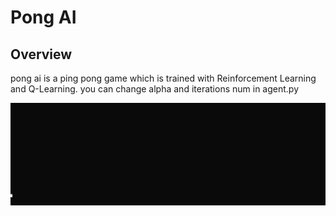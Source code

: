 # Pong AI

## Overview
pong ai is a ping pong game which is trained with Reinforcement Learning and Q-Learning.
you can change alpha and iterations num in agent.py

<p align="center">
<img src="https://github.com/Sabaghip/Pong-Ai/blob/master/animation.gif" width="540" />
</p>
